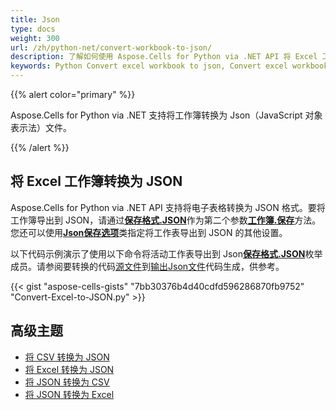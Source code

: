 ```yaml
---
title: Json
type: docs
weight: 300
url: /zh/python-net/convert-workbook-to-json/
description: 了解如何使用 Aspose.Cells for Python via .NET API 将 Excel 工作簿转换为 json。
keywords: Python Convert excel workbook to json, Convert excel workbook to json Pyton via NET, Export Workbook to json, Convert excel workbook to json
---
```

{{% alert color="primary" %}}

Aspose.Cells for Python via .NET 支持将工作簿转换为 Json（JavaScript 对象表示法）文件。

{{% /alert %}}

##  **将 Excel 工作簿转换为 JSON**

Aspose.Cells for Python via .NET API 支持将电子表格转换为 JSON 格式。要将工作簿导出到 JSON，请通过[**保存格式.JSON**](https://reference.aspose.com/cells/python-net/aspose.cells/saveformat)作为第二个参数[**工作簿.保存**](https://reference.aspose.com/cells/python-net/aspose.cells/workbook/save/#str-aspose.cells.SaveOptions)方法。您还可以使用[**Json保存选项**](https://reference.aspose.com/cells/python-net/aspose.cells/JsonSaveoptions)类指定将工作表导出到 JSON 的其他设置。

以下代码示例演示了使用以下命令将活动工作表导出到 Json[**保存格式.JSON**](https://reference.aspose.com/cells/python-net/aspose.cells/saveformat)枚举成员。请参阅要转换的代码[源文件](book1.xlsx)到[输出Json文件](book1.Json)代码生成，供参考。

{{< gist "aspose-cells-gists" "7bb30376b4d40cdfd596286870fb9752" "Convert-Excel-to-JSON.py" >}}

##  **高级主题**
- [将 CSV 转换为 JSON](/cells/zh/python-net/convert-csv-to-json/)
- [将 Excel 转换为 JSON](/cells/zh/python-net/convert-excel-to-json/)
- [将 JSON 转换为 CSV](/cells/zh/python-net/convert-json-to-csv/)
- [将 JSON 转换为 Excel](/cells/zh/python-net/convert-json-to-excel/)
